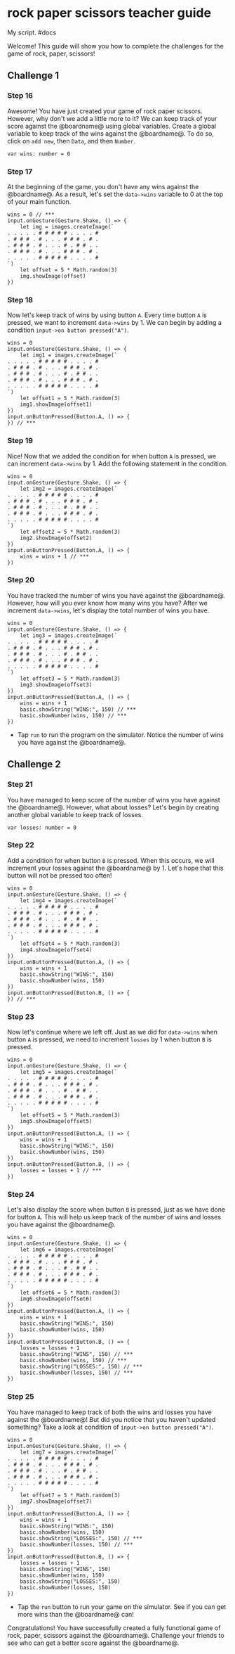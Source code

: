 # rock paper scissors teacher guide

My script. #docs

Welcome! This guide will show you how to complete the challenges for the game of rock, paper, scissors!

## Challenge 1

### Step 16

Awesome! You have just created your game of rock paper scissors. However, why don't we add a little more to it? We can keep track of your score against the @boardname@ using global variables. Create a global variable to keep track of the wins against the @boardname@. To do so, click on `add new`, then `Data`, and then `Number`.

```
var wins: number = 0
```

### Step 17

At the beginning of the game, you don't have any wins against the @boardname@. As a result, let's set the `data->wins` variable to 0 at the top of your main function.

```
wins = 0 // ***
input.onGesture(Gesture.Shake, () => {
    let img = images.createImage(`
. . . . . # # # # # . . . . #
. # # # . # . . . # # # . # .
. # # # . # . . . # . # # . .
. # # # . # . . . # # # . # .
. . . . . # # # # # . . . . #
`)
    let offset = 5 * Math.random(3)
    img.showImage(offset)
})
```

### Step 18

Now let's keep track of wins by using button `A`. Every time button `A` is pressed, we want to increment `data->wins` by 1. We can begin by adding a condition `input->on button pressed("A")`.

```
wins = 0
input.onGesture(Gesture.Shake, () => {
    let img1 = images.createImage(`
. . . . . # # # # # . . . . #
. # # # . # . . . # # # . # .
. # # # . # . . . # . # # . .
. # # # . # . . . # # # . # .
. . . . . # # # # # . . . . #
`)
    let offset1 = 5 * Math.random(3)
    img1.showImage(offset1)
})
input.onButtonPressed(Button.A, () => {
}) // ***
```

### Step 19

Nice! Now that we added the condition for when button `A` is pressed, we can increment `data->wins` by 1. Add the following statement in the condition.

```
wins = 0
input.onGesture(Gesture.Shake, () => {
    let img2 = images.createImage(`
. . . . . # # # # # . . . . #
. # # # . # . . . # # # . # .
. # # # . # . . . # . # # . .
. # # # . # . . . # # # . # .
. . . . . # # # # # . . . . #
`)
    let offset2 = 5 * Math.random(3)
    img2.showImage(offset2)
})
input.onButtonPressed(Button.A, () => {
    wins = wins + 1 // ***
})
```

### Step 20

You have tracked the number of wins you have against the @boardname@. However, how will you ever know how many wins you have? After we increment `data->wins`, let's display the total number of wins you have.

```
wins = 0
input.onGesture(Gesture.Shake, () => {
    let img3 = images.createImage(`
. . . . . # # # # # . . . . #
. # # # . # . . . # # # . # .
. # # # . # . . . # . # # . .
. # # # . # . . . # # # . # .
. . . . . # # # # # . . . . #
`)
    let offset3 = 5 * Math.random(3)
    img3.showImage(offset3)
})
input.onButtonPressed(Button.A, () => {
    wins = wins + 1
    basic.showString("WINS:", 150) // ***
    basic.showNumber(wins, 150) // ***
})
```

* Tap `run` to run the program on the simulator. Notice the number of wins you have against the @boardname@.

## Challenge 2

### Step 21

You have managed to keep score of the number of wins you have against the @boardname@. However, what about losses? Let's begin by creating another global variable to keep track of losses.

```
var losses: number = 0
```

### Step 22

Add a condition for when button `B` is pressed. When this occurs, we will increment your losses against the @boardname@ by 1. Let's hope that this button will not be pressed too often!

```
wins = 0
input.onGesture(Gesture.Shake, () => {
    let img4 = images.createImage(`
. . . . . # # # # # . . . . #
. # # # . # . . . # # # . # .
. # # # . # . . . # . # # . .
. # # # . # . . . # # # . # .
. . . . . # # # # # . . . . #
`)
    let offset4 = 5 * Math.random(3)
    img4.showImage(offset4)
})
input.onButtonPressed(Button.A, () => {
    wins = wins + 1
    basic.showString("WINS:", 150)
    basic.showNumber(wins, 150)
})
input.onButtonPressed(Button.B, () => {
}) // ***
```

### Step 23

Now let's continue where we left off. Just as we did for `data->wins` when button `A` is pressed, we need to increment `losses` by 1 when button `B` is pressed.

```
wins = 0
input.onGesture(Gesture.Shake, () => {
    let img5 = images.createImage(`
. . . . . # # # # # . . . . #
. # # # . # . . . # # # . # .
. # # # . # . . . # . # # . .
. # # # . # . . . # # # . # .
. . . . . # # # # # . . . . #
`)
    let offset5 = 5 * Math.random(3)
    img5.showImage(offset5)
})
input.onButtonPressed(Button.A, () => {
    wins = wins + 1
    basic.showString("WINS:", 150)
    basic.showNumber(wins, 150)
})
input.onButtonPressed(Button.B, () => {
    losses = losses + 1 // ***
})
```

### Step 24

Let's also display the score when button `B` is pressed, just as we have done for button `A`. This will help us keep track of the number of wins and losses you have against the @boardname@.

```
wins = 0
input.onGesture(Gesture.Shake, () => {
    let img6 = images.createImage(`
. . . . . # # # # # . . . . #
. # # # . # . . . # # # . # .
. # # # . # . . . # . # # . .
. # # # . # . . . # # # . # .
. . . . . # # # # # . . . . #
`)
    let offset6 = 5 * Math.random(3)
    img6.showImage(offset6)
})
input.onButtonPressed(Button.A, () => {
    wins = wins + 1
    basic.showString("WINS:", 150)
    basic.showNumber(wins, 150)
})
input.onButtonPressed(Button.B, () => {
    losses = losses + 1
    basic.showString("WINS", 150) // ***
    basic.showNumber(wins, 150) // ***
    basic.showString("LOSSES:", 150) // ***
    basic.showNumber(losses, 150) // ***
})
```

### Step 25

You have managed to keep track of both the wins and losses you have against the @boardname@! But did you notice that you haven't updated something? Take a look at condition of `input->on button pressed("A")`.

```
wins = 0
input.onGesture(Gesture.Shake, () => {
    let img7 = images.createImage(`
. . . . . # # # # # . . . . #
. # # # . # . . . # # # . # .
. # # # . # . . . # . # # . .
. # # # . # . . . # # # . # .
. . . . . # # # # # . . . . #
`)
    let offset7 = 5 * Math.random(3)
    img7.showImage(offset7)
})
input.onButtonPressed(Button.A, () => {
    wins = wins + 1
    basic.showString("WINS:", 150)
    basic.showNumber(wins, 150)
    basic.showString("LOSSES:", 150) // ***
    basic.showNumber(losses, 150) // ***
})
input.onButtonPressed(Button.B, () => {
    losses = losses + 1
    basic.showString("WINS", 150)
    basic.showNumber(wins, 150)
    basic.showString("LOSSES:", 150)
    basic.showNumber(losses, 150)
})
```

* Tap the `run` button to run your game on the simulator. See if you can get more wins than the @boardname@ can!

Congratulations! You have successfully created a fully functional game of rock, paper, scissors against the @boardname@. Challenge your friends to see who can get a better score against the @boardname@.

